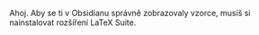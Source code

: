 Ahoj. Aby se ti v Obsidianu správně zobrazovaly vzorce, musíš si nainstalovat rozšíření LaTeX Suite.